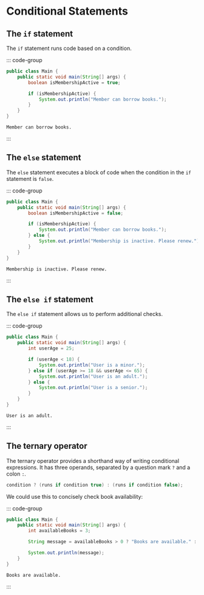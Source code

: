 # Conditional Statements

<Vimeo id="1005489756" />

## The `if` statement

The `if` statement runs code based on a condition.

::: code-group

```java
public class Main {
    public static void main(String[] args) {
        boolean isMembershipActive = true;

        if (isMembershipActive) {
            System.out.println("Member can borrow books.");
        }
    }
}
```

```console [output]
Member can borrow books.
```

:::

## The `else` statement

The `else` statement executes a block of code when the condition in the `if`
statement is `false`.

::: code-group

```java
public class Main {
    public static void main(String[] args) {
        boolean isMembershipActive = false;

        if (isMembershipActive) {
            System.out.println("Member can borrow books.");
        } else {
            System.out.println("Membership is inactive. Please renew.");
        }
    }
}
```

```console [output]
Membership is inactive. Please renew.
```

:::

## The `else if` statement

The `else if` statement allows us to perform additional checks.

::: code-group

```java
public class Main {
    public static void main(String[] args) {
        int userAge = 25;

        if (userAge < 18) {
            System.out.println("User is a minor.");
        } else if (userAge >= 18 && userAge <= 65) {
            System.out.println("User is an adult.");
        } else {
            System.out.println("User is a senior.");
        }
    }
}
```

```console [output]
User is an adult.
```

:::

## The ternary operator

The ternary operator provides a shorthand way of writing conditional
expressions. It has three operands, separated by a question mark `?` and a colon
`:`.

```java
condition ? (runs if condition true) : (runs if condition false);
```

We could use this to concisely check book availability:

::: code-group

```java
public class Main {
    public static void main(String[] args) {
        int availableBooks = 3;

        String message = availableBooks > 0 ? "Books are available." : "Books are out of stock.";

        System.out.println(message);
    }
}
```

```console [output]
Books are available.
```

:::
